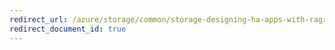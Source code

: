 ```yaml
---
redirect_url: /azure/storage/common/storage-designing-ha-apps-with-ragrs
redirect_document_id: true
---
```

